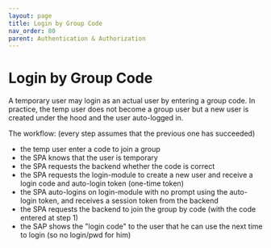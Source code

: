 ```yaml
---
layout: page
title: Login by Group Code
nav_order: 80
parent: Authentication & Authorization
---
```


# Login by Group Code

A temporary user may login as an actual user by entering a group code. In practice, the temp user does not become a group user but a new user is created under the hood and the user auto-logged in.

The workflow: (every step assumes that the previous one has succeeded)
* the temp user enter a code to join a group
* the SPA knows that the user is temporary
* the SPA requests the backend whether the code is correct
* the SPA requests the login-module to create a new user and receive a login code and auto-login token (one-time token)
* the SPA auto-logins on login-module with no prompt using the auto-login token, and receives a session token from the backend
* the SPA requests the backend to join the group by code (with the code entered at step 1)
* the SAP shows the "login code" to the user that he can use the next time to login (so no login/pwd for him)
